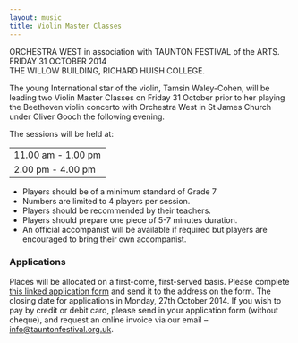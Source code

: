 ```yaml
---
layout: music
title: Violin Master Classes
---
```



<p>ORCHESTRA WEST in association with TAUNTON FESTIVAL of the ARTS.<br />
FRIDAY 31 OCTOBER 2014<br />
THE WILLOW BUILDING, RICHARD HUISH COLLEGE.</p>
<p>The young International star of the violin, Tamsin Waley-Cohen, will be leading two Violin Master Classes on Friday 31 October prior to her playing the Beethoven violin concerto with Orchestra West in St James Church under Oliver Gooch the following evening.</p>
<p>The sessions will be held at:<br />
<div class="table-responsive"><table  style="width:100%; "  class="easy-table easy-table-default " border="0">
<tbody>
<tr><td >11.00 am - 1.00 pm</td>
</tr>

<tr><td >2.00 pm - 4.00 pm</td>
</tr>
</tbody></table></div></p>
<ul>
<li>Players should be of a minimum standard of Grade 7</li>
<li>Numbers are limited to 4 players per session.</li>
<li>Players should be recommended by their teachers.</li>
<li>Players should prepare one piece of 5-7 minutes duration.</li>
<li>An official accompanist will be available if required but players are encouraged to bring their own accompanist.</li>
</ul>
<h3>Applications</h3>
<p>Places will be allocated on a first-come, first-served basis. Please complete <a href="http://www.tauntonfestival.org.uk/wp-content/uploads/2014/10/Violin-Master-Classes-Application-Form.docx">this linked application form</a> and send it to the address on the form. The closing date for applications in Monday, 27th October 2014. If you wish to pay by credit or debit card, please send in your application form (without cheque), and request an online invoice via our email &#8211; <a href="mailto:info@tauntonfestival.org.uk?subject=Violin Master Classes - Online Invoice Request">info@tauntonfestival.org.uk</a>.</p>
